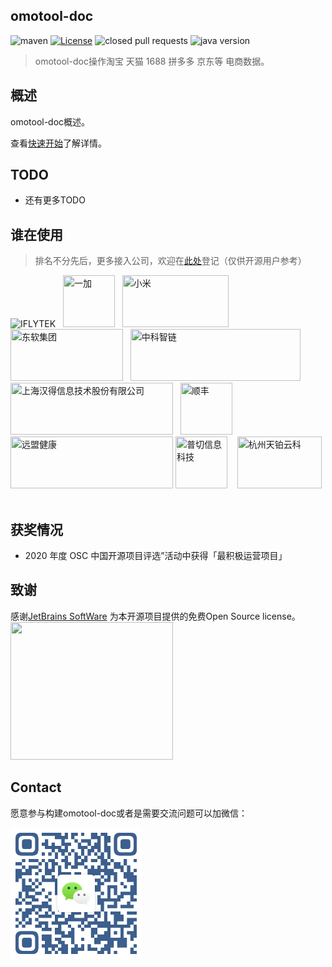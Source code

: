 ## omotool-doc


![maven](https://img.shields.io/maven-central/v/com.github.shalousun/smart-doc)
[![License](https://img.shields.io/badge/license-Apache%202-green.svg)](https://www.apache.org/licenses/LICENSE-2.0)
![closed pull requests](https://img.shields.io/github/issues-pr-closed/shalousun/smart-doc)
![java version](https://img.shields.io/badge/JAVA-1.7+-green.svg)

> omotool-doc操作淘宝 天猫 1688 拼多多 京东等 电商数据。

## 概述
omotool-doc概述。

查看[快速开始](zh-cn/start/quickstart.md)了解详情。


## TODO
- 还有更多TODO


## 谁在使用

> 排名不分先后，更多接入公司，欢迎在[此处](https://github.com/gggcgba/api)登记（仅供开源用户参考）

![IFLYTEK](../../_images/iflytek.png)
&nbsp;&nbsp;<img src="https://gitee.com/smart-doc-team/smart-doc/raw/master/images/known-users/oneplus.png" title="一加" width="83px" height="83px"/>
&nbsp;&nbsp;<img src="https://gitee.com/smart-doc-team/smart-doc/raw/master/images/known-users/xiaomi.png" title="小米" width="170px" height="83px"/>
&nbsp;&nbsp;<img src="https://gitee.com/smart-doc-team/smart-doc/raw/master/images/known-users/neusoft.png" title="东软集团" width="180px" height="83px"/>
&nbsp;&nbsp;<img src="https://gitee.com/smart-doc-team/smart-doc/raw/master/images/known-users/zhongkezhilian.png" title="中科智链" width="272px" height="83px"/>
&nbsp;&nbsp;<img src="https://www.hand-china.com/static/img/hand-logo.svg" title="上海汉得信息技术股份有限公司" width="260px" height="83px"/>
&nbsp;&nbsp;<img src="https://gitee.com/smart-doc-team/smart-doc/raw/master/images/known-users/shunfeng.png" title="顺丰" width="83px" height="83px"/>
&nbsp;&nbsp;<img src="https://gitee.com/smart-doc-team/smart-doc/raw/master/images/known-users/yuanmengjiankang.png" title="远盟健康" width="260px" height="83px"/>
<img src="https://gitee.com/smart-doc-team/smart-doc/raw/master/images/known-users/puqie_gaitubao_100x100.jpg" title="普切信息科技" width="83px" height="83px"/>
&nbsp;&nbsp;
<img src="https://gitee.com/smart-doc-team/smart-doc/raw/master/images/known-users/tianbo-tech.png" title="杭州天铂云科" width="135px" height="83px"/>
&nbsp;&nbsp;


## 获奖情况

- 2020 年度 OSC 中国开源项目评选”活动中获得「最积极运营项目」


## 致谢
感谢[JetBrains SoftWare](https://www.jetbrains.com) 为本开源项目提供的免费Open Source license。
<img src="https://gitee.com/smart-doc-team/smart-doc/raw/master/images/jetbrains-variant-3.png" width="260px" height="220px"/>
## Contact

愿意参与构建omotool-doc或者是需要交流问题可以加微信：

<img src="https://github.com/gggcgba/api/blob/master/docs/_images/wechat.png?raw=true" title="微信二维码" width="210px" height="210px"/>

